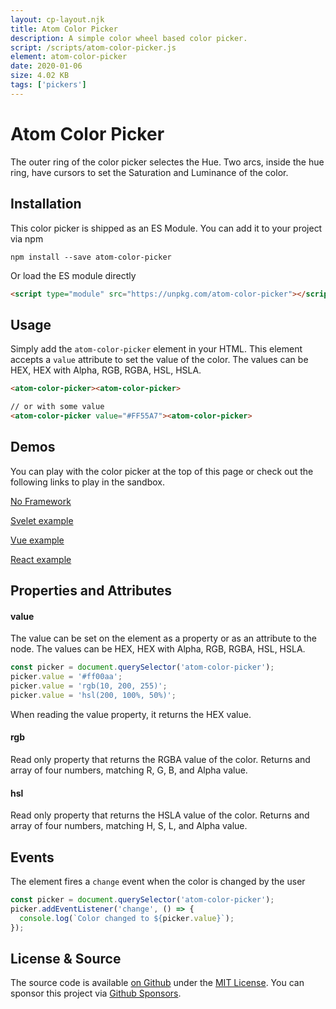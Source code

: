 ```yaml
---
layout: cp-layout.njk
title: Atom Color Picker
description: A simple color wheel based color picker.
script: /scripts/atom-color-picker.js
element: atom-color-picker
date: 2020-01-06
size: 4.02 KB
tags: ['pickers']
---
```


# Atom Color Picker

The outer ring of the color picker selectes the Hue. Two arcs, inside the hue ring, have cursors to set the Saturation and Luminance of the color. 

## Installation 
This color picker is shipped as an ES Module. You can add it to your project via npm

```shell
npm install --save atom-color-picker
```

Or load the ES module directly

```html
<script type="module" src="https://unpkg.com/atom-color-picker"></script>
```

## Usage
Simply add the `atom-color-picker` element in your HTML. This element accepts a `value` attribute to set the value of the color. 
The values can be HEX, HEX with Alpha, RGB, RGBA, HSL, HSLA.

```html
<atom-color-picker><atom-color-picker>

// or with some value
<atom-color-picker value="#FF55A7"><atom-color-picker>
```

## Demos
You can play with the color picker at the top of this page or check out the following links to play in the sandbox.

[No Framework](https://codesandbox.io/s/atom-color-picker-cywue)

[Svelet example](https://codesandbox.io/s/atom-color-picker-svelte-lr1ts)

[Vue example](https://codesandbox.io/s/atom-color-picker-vue-uwnpd)

[React example](https://codesandbox.io/s/atom-color-picker-react-23zym)

## Properties and Attributes

#### value
The value can be set on the element as a property or as an attribute to the node. The values can be HEX, HEX with Alpha, RGB, RGBA, HSL, HSLA.

```javascript
const picker = document.querySelector('atom-color-picker');
picker.value = '#ff00aa';
picker.value = 'rgb(10, 200, 255)';
picker.value = 'hsl(200, 100%, 50%)';
```

When reading the value property, it returns the HEX value. 

#### rgb
Read only property that returns the RGBA value of the color. Returns and array of four numbers, matching R, G, B, and Alpha value.

#### hsl
Read only property that returns the HSLA value of the color. Returns and array of four numbers, matching H, S, L, and Alpha value.

## Events
The element fires a `change` event when the color is changed by the user

```javascript
const picker = document.querySelector('atom-color-picker');
picker.addEventListener('change', () => {
  console.log(`Color changed to ${picker.value}`);
});
```

## License & Source
The source code is available [on Github](https://github.com/pshihn/every-color-picker) under the [MIT License](https://github.com/pshihn/every-color-picker/blob/master/LICENSE). You can sponsor this project via [Github Sponsors](https://github.com/sponsors/pshihn).
